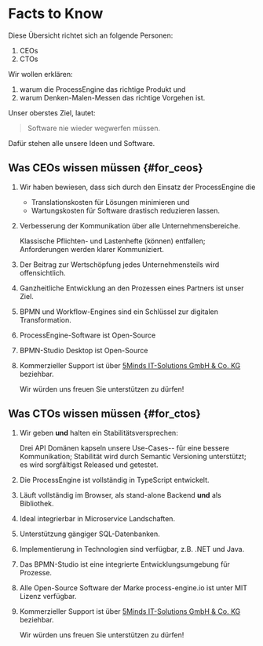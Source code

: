 # Facts to Know

Diese Übersicht richtet sich an folgende Personen:

1. CEOs
1. CTOs

Wir wollen erklären:

1. warum die ProcessEngine das richtige Produkt und
1. warum Denken-Malen-Messen das richtige Vorgehen ist.

Unser oberstes Ziel, lautet:

> Software nie wieder wegwerfen müssen.

Dafür stehen alle unsere Ideen und Software.

## Was CEOs wissen müssen {#for_ceos}

1. Wir haben bewiesen, dass sich durch den Einsatz der ProcessEngine die

   * Translationskosten für Lösungen minimieren und
   * Wartungskosten für Software drastisch reduzieren lassen.

1. Verbesserung der Kommunikation über alle Unternehmensbereiche.

   Klassische Pflichten- und Lastenhefte (können) entfallen;
   Anforderungen werden klarer Kommuniziert.

1. Der Beitrag zur Wertschöpfung jedes Unternehmensteils wird offensichtlich.
1. Ganzheitliche Entwicklung an den Prozessen eines Partners ist unser Ziel.
1. BPMN und Workflow-Engines sind ein Schlüssel zur digitalen Transformation.
1. ProcessEngine-Software ist Open-Source
1. BPMN-Studio Desktop ist Open-Source
1. Kommerzieller Support ist über [5Minds IT-Solutions GmbH & Co. KG](https://5minds.de/contact/) beziehbar.

   Wir würden uns freuen Sie unterstützen zu dürfen!

## Was CTOs wissen müssen {#for_ctos}

1. Wir geben **und** halten ein Stabilitätsversprechen:

   Drei API Domänen kapseln unsere Use-Cases-- für eine bessere Kommunikation;
   Stabilität wird durch Semantic Versioning unterstützt;
   es wird sorgfältigst Released und getestet.

1. Die ProcessEngine ist vollständig in TypeScript entwickelt.
1. Läuft vollständig im Browser, als stand-alone Backend **und** als Bibliothek.
1. Ideal integrierbar in Microservice Landschaften.
1. Unterstützung gängiger SQL-Datenbanken.
1. Implementierung in Technologien sind verfügbar, z.B. .NET und Java.
1. Das BPMN-Studio ist eine integrierte Entwicklungsumgebung für Prozesse.
1. Alle Open-Source Software der Marke process-engine.io ist unter MIT Lizenz verfügbar.
1. Kommerzieller Support ist über [5Minds IT-Solutions GmbH & Co. KG](https://5minds.de/contact/) beziehbar.

   Wir würden uns freuen Sie unterstützen zu dürfen!
